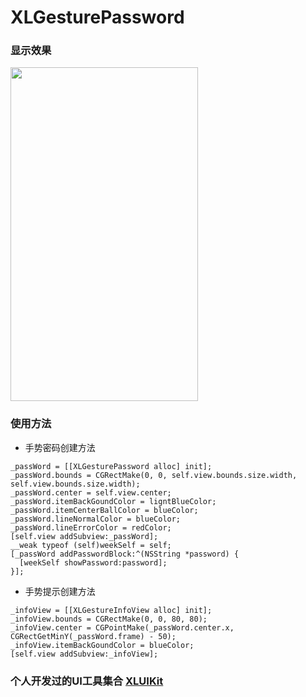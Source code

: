 # XLGesturePassword

### 显示效果

<img src="https://github.com/mengxianliang/XLGesturePassword/blob/master/GIF/1.gif" width=300 height=534 />

### 使用方法

* 手势密码创建方法
```objc
_passWord = [[XLGesturePassword alloc] init];
_passWord.bounds = CGRectMake(0, 0, self.view.bounds.size.width, self.view.bounds.size.width);
_passWord.center = self.view.center;
_passWord.itemBackGoundColor = ligntBlueColor;
_passWord.itemCenterBallColor = blueColor;
_passWord.lineNormalColor = blueColor;
_passWord.lineErrorColor = redColor;
[self.view addSubview:_passWord];
__weak typeof (self)weekSelf = self;
[_passWord addPasswordBlock:^(NSString *password) {
  [weekSelf showPassword:password];
}];
```

* 手势提示创建方法
```objc
_infoView = [[XLGestureInfoView alloc] init];
_infoView.bounds = CGRectMake(0, 0, 80, 80);
_infoView.center = CGPointMake(_passWord.center.x, CGRectGetMinY(_passWord.frame) - 50);
_infoView.itemBackGoundColor = blueColor;
[self.view addSubview:_infoView];
```


### 个人开发过的UI工具集合 [XLUIKit](https://github.com/mengxianliang/XLUIKit)
